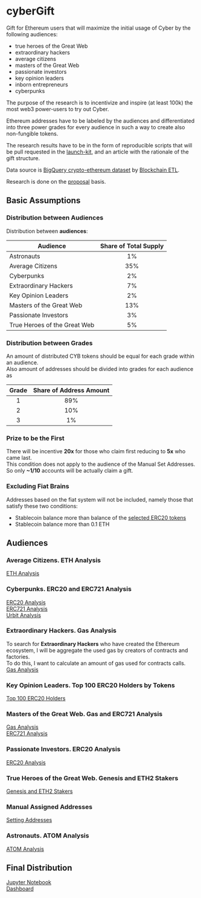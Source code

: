 # cyberGift

Gift for Ethereum users that will maximize the initial usage of Cyber by the following audiences:

- true heroes of the Great Web
- extraordinary hackers
- average citizens
- masters of the Great Web
- passionate investors
- key opinion leaders
- inborn entrepreneurs
- cyberpunks  

The purpose of the research is to incentivize and inspire (at least 100k) the most web3 power-users to try out Cyber.

Ethereum addresses have to be labeled by the audiences and differentiated into three power grades for every audience 
in such a way to create also non-fungible tokens.

The research results have to be in the form of reproducible scripts that will be pull requested in the 
[launch-kit](https://github.com/cybercongress/launch-kit), and an article with the rationale of the gift structure.

Data source is [BigQuery crypto-ethereum dataset](https://console.cloud.google.com/bigquery?d=crypto_ethereum&p=bigquery-public-data&page=dataset&project=cosmic-keep-223223) 
by [Blockchain ETL](https://github.com/blockchain-etl).

Research is done on the [proposal](https://cyber.page/governance/20) basis.

## Basic Assumptions

### Distribution between Audiences

Distribution between **audiences**:
<table style="text-align: left">
    <thead style="text-align: center">
        <tr>
            <th>Audience</th>
            <th>Share of Total Supply</th>
        </tr>
    </thead>
    <tbody>
        <tr>
            <td style="text-align: left"> Astronauts </td>
            <td style="text-align: center"> 1% </td>
        </tr>
        <tr>
            <td style="text-align: left"> Average Citizens </td>
            <td style="text-align: center"> 35% </td>
        </tr>
        <tr>
            <td style="text-align: left"> Cyberpunks </td>
            <td style="text-align: center"> 2% </td>
        </tr>
        <tr>
            <td style="text-align: left"> Extraordinary Hackers </td>
            <td style="text-align: center"> 7% </td>
        </tr>
        <tr>
            <td style="text-align: left"> Key Opinion Leaders </td>
            <td style="text-align: center"> 2% </td>
        </tr>
        <tr>
            <td style="text-align: left"> Masters of the Great Web </td>
            <td style="text-align: center"> 13% </td>
        </tr>
        <tr>
            <td style="text-align: left"> Passionate Investors </td>
            <td style="text-align: center"> 3% </td>
        </tr>
        <tr>
            <td style="text-align: left"> True Heroes of the Great Web </td>
            <td style="text-align: center"> 5% </td>
        </tr>
    </tbody>
</table>

### Distribution between Grades

An amount of distributed CYB tokens should be equal for each grade within an audience.  
Also amount of addresses should be divided into grades for each audience as

<table style="text-align: left">
    <thead style="text-align: center">
        <tr>
            <th> Grade </th>
            <th> Share of Address Amount </th>
        </tr>
    </thead>
    <tbody>
        <tr>
            <td style="text-align: center"> 1 </td>
            <td style="text-align: center"> 89% </td>
        </tr>
        <tr>
            <td style="text-align: center"> 2 </td>
            <td style="text-align: center"> 10% </td>
        </tr>
        <tr>
            <td style="text-align: center"> 3 </td>
            <td style="text-align: center"> 1% </td>
        </tr>
    </tbody>
</table>

### Prize to be the First 

There will be incentive **20x** for those who claim first reducing to **5x** who came last.  
This condition does not apply to the audience of the Manual Set Addresses.  
So only **~1/10** accounts will be actually claim a gift.

### Excluding Fiat Brains 

Addresses based on the fiat system will not be included, 
namely those that satisfy these two conditions:
- Stablecoin balance more than balance of the [selected ERC20 tokens](passionate_investors_and_cryptopunks__erc20_analysis.ipynb)
- Stablecoin balance more than 0.1 ETH 

## Audiences

### Average Citizens. ETH Analysis

[ETH Analysis](average_citizens__eth_analysis.ipynb)

### Cyberpunks. ERC20 and ERC721 Analysis

[ERC20 Analysis](passionate_investors_and_cryptopunks__erc20_analysis.ipynb)  
[ERC721 Analysis](masters_and_cryptopunks__erc721_analysis.ipynb)  
[Urbit Analysis](cryptopunks_urbit_analysis.ipynb)

### Extraordinary Hackers. Gas Analysis

To search for **Extraordinary Hackers** who have created the Ethereum ecosystem, I will be aggregate the used gas by creators of contracts and factories.  
To do this, I want to calculate an amount of gas used for contracts calls.  
[Gas Analysis](extraordinary_hackers_and_masters__gas_analysis.ipynb)

### Key Opinion Leaders. Top 100 ERC20 Holders by Tokens

[Top 100 ERC20 Holders](leaders__top_erc20_holders.ipynb)

### Masters of the Great Web. Gas and ERC721 Analysis

[Gas Analysis](extraordinary_hackers_and_masters__gas_analysis.ipynb)  
[ERC721 Analysis](masters_and_cryptopunks__erc721_analysis.ipynb)

### Passionate Investors. ERC20 Analysis

[ERC20 Analysis](passionate_investors_and_cryptopunks__erc20_analysis.ipynb)

### True Heroes of the Great Web. Genesis and ETH2 Stakers

[Genesis and ETH2 Stakers](heroes__genesis_and_eth2_stakers.ipynb)

### Manual Assigned Addresses

[Setting Addresses](manual_set_addresses.ipynb)

### Astronauts. ATOM Analysis

[ATOM Analysis](astronauts__atom_analysis.ipynb)

## Final Distribution

[Jupyter Notebook](final_distribution.ipynb)  
[Dashboard](https://datastudio.google.com/u/0/reporting/53e1c28b-9f10-497c-9b5b-9f2a4749450b)
